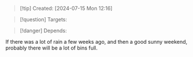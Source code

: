 
>[!tip] Created: [2024-07-15 Mon 12:16]

>[!question] Targets: 

>[!danger] Depends: 

If there was a lot of rain a few weeks ago, and then a good sunny weekend, probably there will be a lot of bins full.

